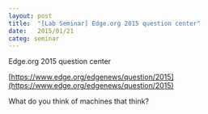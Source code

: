 ```yaml
---
layout: post
title:  "[Lab Seminar] Edge.org 2015 question center"
date:   2015/01/21
categ: seminar
---
```






Edge.org 2015 question center







[https://www.edge.org/edgenews/question/2015](https://www.edge.org/edgenews/question/2015)



What do you think of machines that think?



 


